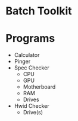 # Batch Toolkit
# Programs
* Calculator
* Pinger
* Spec Checker
    * CPU
    * GPU
    * Motherboard
    * RAM
    * Drives
* Hwid Checker
    * Drive(s)